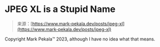 <!--yml
category: 未分类
date: 2024-05-27 14:38:41
-->

# JPEG XL is a Stupid Name

> 来源：[https://www.mark-pekala.dev/posts/jpeg-xl](https://www.mark-pekala.dev/posts/jpeg-xl)

Copyright Mark Pekala™ 2023, although I have no idea what that means.